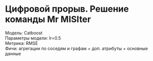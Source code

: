 # Цифровой прорыв. Решение команды Mr MISIter

Модель: Catboost  
Параметры модели: lr=0.5  
Метрика: RMSE  
Фичи: агрегации по соседям и графам + доп. атрибуты + основные данные   